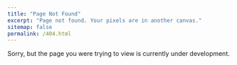 ```yaml
---
title: "Page Not Found"
excerpt: "Page not found. Your pixels are in another canvas."
sitemap: false
permalink: /404.html
---
```


Sorry, but the page you were trying to view is currently under development.

